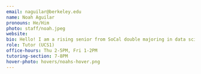 ```yaml
---
email: naguilar@berkeley.edu
name: Noah Aguilar
pronouns: He/Him
photo: staff/noah.jpeg
website:
bio: Hello! I am a rising senior from SoCal double majoring in data science and economics. Outside of school, I enjoy playing guitar and golfing with friends.
role: Tutor (UCS1)
office-hours: Thu 2-5PM, Fri 1-2PM
tutoring-section: 7-8PM
hover-photo: hovers/noahs-hover.png
---
```

